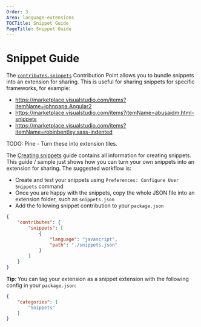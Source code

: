 ```yaml
---
Order: 3
Area: language-extensions
TOCTitle: Snippet Guide
PageTitle: Snippet Guide
---
```


# Snippet Guide

The [`contributes.snippets`](/api/references/contribution-points#contributes.snippets) Contribution Point allows you to bundle snippets into an extension for sharing. This is useful for sharing snippets for specific frameworks, for example:

- https://marketplace.visualstudio.com/items?itemName=johnpapa.Angular2
- https://marketplace.visualstudio.com/items?itemName=abusaidm.html-snippets
- https://marketplace.visualstudio.com/items?itemName=robinbentley.sass-indented

TODO: Pine - Turn these into extension tiles.

The [Creating snippets](https://vscode-ext-docs.azurewebsites.net/docs/editor/userdefinedsnippets) guide contains all information for creating snippets. This guide / sample just shows how you can turn your own snippets into an extension for sharing. The suggested workflow is:

- Create and test your snippets using `Preferences: Configure User Snippets` command
- Once you are happy with the snippets, copy the whole JSON file into an extension folder, such as `snippets.json`
- Add the following snippet contribution to your `package.json`

```json
{
	"contributes": {
		"snippets": [
			{
				"language": "javascript",
				"path": "./snippets.json"
			}
		]
	}
}
```

**Tip**: You can tag your extension as a snippet extension with the following config in your `package.json`:

```json
{
	"categories": [
		"Snippets"
	]
}
```
